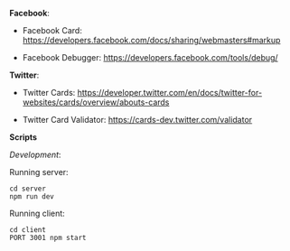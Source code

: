 **Facebook**:

* Facebook Card: https://developers.facebook.com/docs/sharing/webmasters#markup

* Facebook Debugger: https://developers.facebook.com/tools/debug/

**Twitter**:

* Twitter Cards:
https://developer.twitter.com/en/docs/twitter-for-websites/cards/overview/abouts-cards

* Twitter Card Validator: https://cards-dev.twitter.com/validator

**Scripts**

_Development_:

Running server:

```
cd server
npm run dev
```

Running client:
```
cd client
PORT 3001 npm start
```
